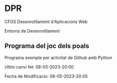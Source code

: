 # DPR

CFGS Desenrotllament d'Aplicacions Web

Entorns de Desenrotllament

## Programa del joc dels poals

Programa exemple per activitat de Github amb Python

Ultim canvi fet: 08-05-2023-20:00

Fecha de Modificacio: 08-05-2023-20:05

